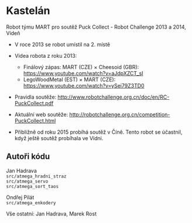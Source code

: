 # Kastelán
Robot týmu MART pro soutěž Puck Collect - Robot Challenge 2013 a 2014, Vídeň

- V roce 2013 se robot umístil na 2. místě
- Videa robota z roku 2013:
  - Finálový zápas: MART (CZE) × Cheesoid (GBR): <https://www.youtube.com/watch?v=aJdpXZCT_sI>
  - LegoWoodMetal (EST) × MART (CZE): <https://www.youtube.com/watch?v=ySei79Z3TD0>

- Pravidla soutěže: <http://www.robotchallenge.org.cn/doc/en/RC-PuckCollect.pdf>
- Aktuální web soutěže: <http://robotchallenge.org.cn/competition-PuckCollect.html>
- Přibližně od roku 2015 probíhá soutěž v Číně. Tento robot se účastnil, když ještě soutěž probíhala ve Vídni.

## Autoři kódu

Jan Hadrava  
	`src/atmega_hradni_straz`  
	`src/atmega_servo`  
	`src/atmega_sort_taos`
  
Ondřej Pilát  
 	`src/atmega_enkodery`
  
Vše ostatní: Jan Hadrava, Marek Rost  
